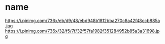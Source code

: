 # name
https://i.pinimg.com/736x/eb/d9/48/ebd948b1812bba270c8a42f48ccb885a.jpg
https://i.pinimg.com/736x/32/f5/7f/32f57fa1982f351284952b85a3a31698.jpg
